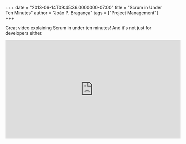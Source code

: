 +++
date = "2013-06-14T09:45:36.0000000-07:00"
title = "Scrum in Under Ten Minutes"
author = "João P. Bragança"
tags = ["Project Management"]
+++

Great video explaining Scrum in under ten minutes! And it's not just for developers either.

<iframe width="560" height="315" src="http://www.youtube.com/embed/XU0llRltyFM" frameborder="0" allowfullscreen></iframe>
